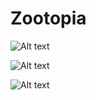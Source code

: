 # Zootopia

![Alt text](https://i.ibb.co/n802mmS/Screenshot-167.png)

![Alt text](https://i.ibb.co/q5dFBbC/Screenshot-168.png)

![Alt text](https://i.ibb.co/B3CyHkn/Screenshot-169.png)
